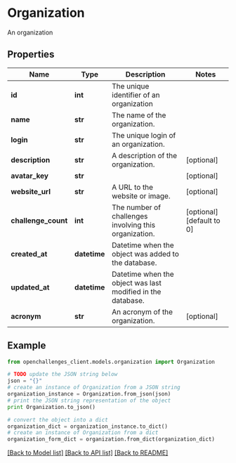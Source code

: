 # Organization

An organization

## Properties
Name | Type | Description | Notes
------------ | ------------- | ------------- | -------------
**id** | **int** | The unique identifier of an organization | 
**name** | **str** | The name of the organization. | 
**login** | **str** | The unique login of an organization. | 
**description** | **str** | A description of the organization. | [optional] 
**avatar_key** | **str** |  | [optional] 
**website_url** | **str** | A URL to the website or image. | [optional] 
**challenge_count** | **int** | The number of challenges involving this organization. | [optional] [default to 0]
**created_at** | **datetime** | Datetime when the object was added to the database. | 
**updated_at** | **datetime** | Datetime when the object was last modified in the database. | 
**acronym** | **str** | An acronym of the organization. | [optional] 

## Example

```python
from openchallenges_client.models.organization import Organization

# TODO update the JSON string below
json = "{}"
# create an instance of Organization from a JSON string
organization_instance = Organization.from_json(json)
# print the JSON string representation of the object
print Organization.to_json()

# convert the object into a dict
organization_dict = organization_instance.to_dict()
# create an instance of Organization from a dict
organization_form_dict = organization.from_dict(organization_dict)
```
[[Back to Model list]](../README.md#documentation-for-models) [[Back to API list]](../README.md#documentation-for-api-endpoints) [[Back to README]](../README.md)



